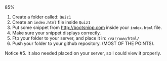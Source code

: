 85%

1. Create a folder called: `Quiz1`
2. Create an `index.html` file inside `Quiz1`
3. Put some snippet from http://bootsnipp.com inside your `index.html` file.
4. Make sure your snippet displays correctly.
5. Ftp your folder to your server, and place it in: `/var/www/html/`
6. Push your folder to your github repository. (MOST OF THE POINTS).


Notice #5. It also needed placed on your server, so I could view it properly.

